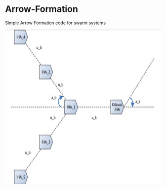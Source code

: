 # Arrow-Formation
Simple Arrow Formation code for swarm systems
<p align="center"> 
 <img src="/img/ss.png" alt="algo" style="height: 500px; align="middle";/>
                                                                       </p>
